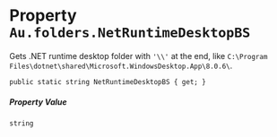 # Property `Au.folders.NetRuntimeDesktopBS`

Gets .NET runtime desktop folder with `'\\'` at the end, like `C:\Program Files\dotnet\shared\Microsoft.WindowsDesktop.App\8.0.6\`.

```
public static string NetRuntimeDesktopBS { get; }
```

##### Property Value

`string`